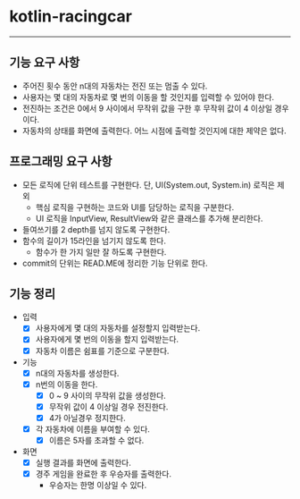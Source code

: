 # kotlin-racingcar

---

## 기능 요구 사항
- 주어진 횟수 동안 n대의 자동차는 전진 또는 멈출 수 있다.
- 사용자는 몇 대의 자동차로 몇 번의 이동을 할 것인지를 입력할 수 있어야 한다.
- 전진하는 조건은 0에서 9 사이에서 무작위 값을 구한 후 무작위 값이 4 이상일 경우이다.
- 자동차의 상태를 화면에 출력한다. 어느 시점에 출력할 것인지에 대한 제약은 없다.

## 프로그래밍 요구 사항
- 모든 로직에 단위 테스트를 구현한다. 단, UI(System.out, System.in) 로직은 제외
  - 핵심 로직을 구현하는 코드와 UI를 담당하는 로직을 구분한다.
  - UI 로직을 InputView, ResultView와 같은 클래스를 추가해 분리한다.
- 들여쓰기를 2 depth를 넘지 않도록 구현한다.
- 함수의 길이가 15라인을 넘기지 않도록 한다.
  - 함수가 한 가지 일만 잘 하도록 구현한다.
- commit의 단위는 READ.ME에 정리한 기능 단위로 한다.

## 기능 정리
- 입력
  - [x] 사용자에게 몇 대의 자동차를 설정할지 입력받는다.
  - [x] 사용자에게 몇 번의 이동을 할지 입력받는다.
  - [x] 자동차 이름은 쉼표를 기준으로 구분한다.
- 기능
  - [x] n대의 자동차를 생성한다.
  - [x] n번의 이동을 한다.
    - [x] 0 ~ 9 사이의 무작위 값을 생성한다.
    - [x] 무작위 값이 4 이상일 경우 전진한다.
    - [x] 4가 아닐경우 정지한다.
  - [x] 각 자동차에 이름을 부여할 수 있다.
    - [x] 이름은 5자를 초과할 수 없다.
- 화면
    - [x] 실행 결과를 화면에 출력한다.
    - [x] 경주 게임을 완료한 후 우승자를 출력한다.
      - 우승자는 한명 이상일 수 있다.